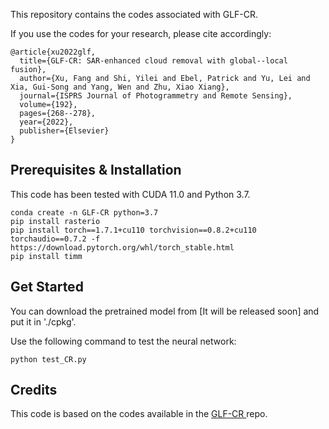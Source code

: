 This repository contains the codes associated with GLF-CR.


If you use the codes for your research, please cite accordingly:

```
@article{xu2022glf,
  title={GLF-CR: SAR-enhanced cloud removal with global--local fusion},
  author={Xu, Fang and Shi, Yilei and Ebel, Patrick and Yu, Lei and Xia, Gui-Song and Yang, Wen and Zhu, Xiao Xiang},
  journal={ISPRS Journal of Photogrammetry and Remote Sensing},
  volume={192},
  pages={268--278},
  year={2022},
  publisher={Elsevier}
}
``` 

## Prerequisites & Installation

This code has been tested with CUDA 11.0 and Python 3.7.

```
conda create -n GLF-CR python=3.7
pip install rasterio
pip install torch==1.7.1+cu110 torchvision==0.8.2+cu110 torchaudio==0.7.2 -f https://download.pytorch.org/whl/torch_stable.html
pip install timm
```

## Get Started
You can download the pretrained model from [It will be released soon] and put it in './cpkg'.

Use the following command to test the neural network:
```
python test_CR.py
```

## Credits

This code is based on the codes available in the [GLF-CR
](https://github.com/xufangchn/GLF-CR) repo.
